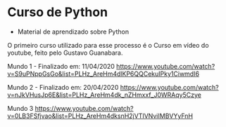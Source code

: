 # Curso de Python
 - Material de aprendizado sobre Python
 
 O primeiro curso utilizado para esse processo é o Curso em vídeo do youtube, feito pelo Gustavo Guanabara. 

Mundo 1 - Finalizado em: 11/04/2020
https://www.youtube.com/watch?v=S9uPNppGsGo&list=PLHz_AreHm4dlKP6QQCekuIPky1CiwmdI6

Mundo 2 - Finalizado em: 20/04/2020
https://www.youtube.com/watch?v=nJkVHusJp6E&list=PLHz_AreHm4dk_nZHmxxf_J0WRAqy5Czye

Mundo 3
https://www.youtube.com/watch?v=0LB3FSfjvao&list=PLHz_AreHm4dksnH2jVTIVNviIMBVYyFnH

